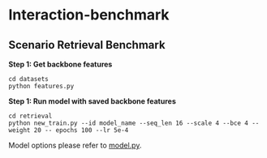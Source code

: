 # Interaction-benchmark

## Scenario Retrieval Benchmark


**Step 1: Get backbone features**

```
cd datasets
python features.py
```

**Step 1: Run model with saved backbone features**

```
cd retrieval
python new_train.py --id model_name --seq_len 16 --scale 4 --bce 4 --weight 20 -- epochs 100 --lr 5e-4
```
Model options please refer to [model.py](https://github.com/HCIS-Lab/Interaction-benchmark/blob/main/retrieval/model.py).


